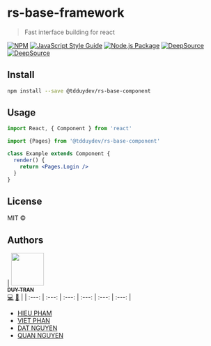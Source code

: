 # rs-base-framework

> Fast interface building for react

[![NPM](https://img.shields.io/npm/v/@tdduydev/rs-base-framework)](https://www.npmjs.com/package/@tdduydev/rs-base-framework) [![JavaScript Style Guide](https://img.shields.io/badge/code_style-standard-brightgreen.svg)](https://standardjs.com) [![Node.js Package](https://github.com/tdduydev/rs-base-framework/actions/workflows/action.yml/badge.svg)](https://github.com/tdduydev/rs-base-framework/actions/workflows/npm-publish.yml)
[![DeepSource](https://deepsource.io/gh/tdduydev/rs-base-framework.svg/?label=active+issues&show_trend=true&token=u30aaN2PlhMdQePCuDThjXwA)](https://deepsource.io/gh/tdduydev/rs-base-framework/?ref=repository-badge) [![DeepSource](https://deepsource.io/gh/tdduydev/rs-base-framework.svg/?label=resolved+issues&show_trend=true&token=u30aaN2PlhMdQePCuDThjXwA)](https://deepsource.io/gh/tdduydev/rs-base-framework/?ref=repository-badge)

## Install

```bash
npm install --save @tdduydev/rs-base-component
```

## Usage

```jsx
import React, { Component } from 'react'

import {Pages} from '@tdduydev/rs-base-component'

class Example extends Component {
  render() {
    return <Pages.Login />
  }
}
```

## License

MIT © [](https://github.com/)

## Authors

<!-- ALL-CONTRIBUTORS-LIST:START - Do not remove or modify this section -->
<!-- prettier-ignore -->
| [<img src="https://avatars.githubusercontent.com/u/18380121?s=40&v=4" width="75px;"/><br /><sub><b>DUY TRAN</b></sub>](https://www.linkedin.com/in/duydev/)<br />[💻](https://github.com/tdduydev "Code") [🤔](#ideas-jadjoubran "Ideas, Planning, & Feedback") |
| :---: | :---: | :---: | :---: | :---: | :---: |
<!-- ALL-CONTRIBUTORS-LIST:END -->

- [HIEU PHAM](https://github.com/trunghieu2607)
- [VIET PHAN](https://github.com/PhanViett)
- [DAT NGUYEN](https://github.com/ThanhDat0810)
- [QUAN NGUYEN](https://github.com/Stromlungdanh)

